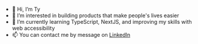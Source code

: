 - 👋 Hi, I’m Ty
- 👀 I’m interested in building products that make people's lives easier
- 🌱 I’m currently learning TypeScript, NextJS, and improving my skills with web accessibility
- 📫 You can contact me by message on <a href="https://www.linkedin.com/in/tyler-ridings-24804585/">LinkedIn</a>

<!---
SciFiTy10/SciFiTy10 is a ✨ special ✨ repository because its `README.md` (this file) appears on your GitHub profile.
You can click the Preview link to take a look at your changes.
--->
